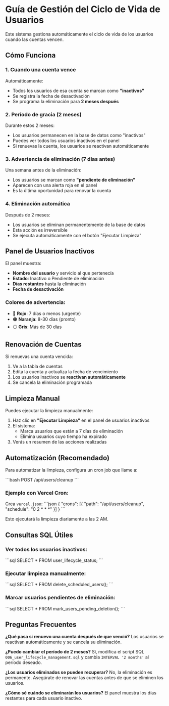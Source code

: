 # Guía de Gestión del Ciclo de Vida de Usuarios

Este sistema gestiona automáticamente el ciclo de vida de los usuarios cuando las cuentas vencen.

## Cómo Funciona

### 1. Cuando una cuenta vence

Automáticamente:
- Todos los usuarios de esa cuenta se marcan como **"inactivos"**
- Se registra la fecha de desactivación
- Se programa la eliminación para **2 meses después**

### 2. Período de gracia (2 meses)

Durante estos 2 meses:
- Los usuarios permanecen en la base de datos como "inactivos"
- Puedes ver todos los usuarios inactivos en el panel
- Si renuevas la cuenta, los usuarios se reactivan automáticamente

### 3. Advertencia de eliminación (7 días antes)

Una semana antes de la eliminación:
- Los usuarios se marcan como **"pendiente de eliminación"**
- Aparecen con una alerta roja en el panel
- Es la última oportunidad para renovar la cuenta

### 4. Eliminación automática

Después de 2 meses:
- Los usuarios se eliminan permanentemente de la base de datos
- Esta acción es irreversible
- Se ejecuta automáticamente con el botón "Ejecutar Limpieza"

## Panel de Usuarios Inactivos

El panel muestra:
- **Nombre del usuario** y servicio al que pertenecía
- **Estado**: Inactivo o Pendiente de eliminación
- **Días restantes** hasta la eliminación
- **Fecha de desactivación**

### Colores de advertencia:
- 🔴 **Rojo**: 7 días o menos (urgente)
- 🟠 **Naranja**: 8-30 días (pronto)
- ⚪ **Gris**: Más de 30 días

## Renovación de Cuentas

Si renuevas una cuenta vencida:
1. Ve a la tabla de cuentas
2. Edita la cuenta y actualiza la fecha de vencimiento
3. Los usuarios inactivos se **reactivan automáticamente**
4. Se cancela la eliminación programada

## Limpieza Manual

Puedes ejecutar la limpieza manualmente:
1. Haz clic en **"Ejecutar Limpieza"** en el panel de usuarios inactivos
2. El sistema:
   - Marca usuarios que están a 7 días de eliminación
   - Elimina usuarios cuyo tiempo ha expirado
3. Verás un resumen de las acciones realizadas

## Automatización (Recomendado)

Para automatizar la limpieza, configura un cron job que llame a:

\`\`\`bash
POST /api/users/cleanup
\`\`\`

### Ejemplo con Vercel Cron:

Crea `vercel.json`:
\`\`\`json
{
  "crons": [{
    "path": "/api/users/cleanup",
    "schedule": "0 2 * * *"
  }]
}
\`\`\`

Esto ejecutará la limpieza diariamente a las 2 AM.

## Consultas SQL Útiles

### Ver todos los usuarios inactivos:
\`\`\`sql
SELECT * FROM user_lifecycle_status;
\`\`\`

### Ejecutar limpieza manualmente:
\`\`\`sql
SELECT * FROM delete_scheduled_users();
\`\`\`

### Marcar usuarios pendientes de eliminación:
\`\`\`sql
SELECT * FROM mark_users_pending_deletion();
\`\`\`

## Preguntas Frecuentes

**¿Qué pasa si renuevo una cuenta después de que venció?**
Los usuarios se reactivan automáticamente y se cancela su eliminación.

**¿Puedo cambiar el período de 2 meses?**
Sí, modifica el script SQL `006_user_lifecycle_management.sql` y cambia `INTERVAL '2 months'` al período deseado.

**¿Los usuarios eliminados se pueden recuperar?**
No, la eliminación es permanente. Asegúrate de renovar las cuentas antes de que se eliminen los usuarios.

**¿Cómo sé cuándo se eliminarán los usuarios?**
El panel muestra los días restantes para cada usuario inactivo.

